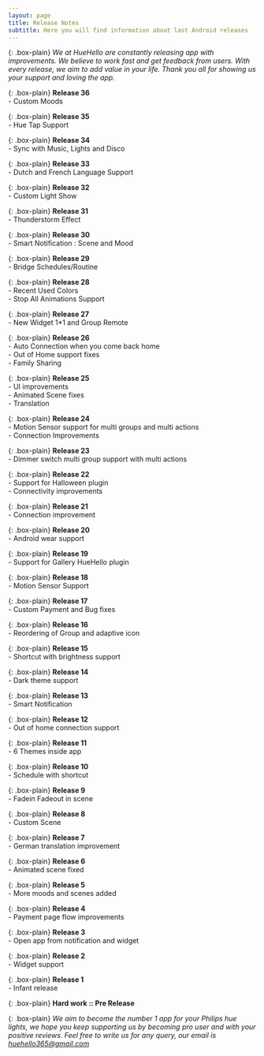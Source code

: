 ```yaml
---
layout: page
title: Release Notes
subtitle: Here you will find information about last Android releases
---
```


{: .box-plain}
*We at HueHello are constantly releasing app with improvements. We believe to work fast and get feedback from users. With every release, we aim to add value in your life. Thank you all for showing us your support and loving the app.*

{: .box-plain}
 **Release 36**<br/> - Custom Moods

{: .box-plain}
 **Release 35**<br/> - Hue Tap Support

{: .box-plain}
 **Release 34**<br/> - Sync with Music, Lights and Disco

{: .box-plain}
 **Release 33**<br/> - Dutch and French Language Support

{: .box-plain}
 **Release 32**<br/> - Custom Light Show

{: .box-plain}
 **Release 31**<br/> - Thunderstorm Effect

{: .box-plain}
 **Release 30**<br/> - Smart Notification : Scene and Mood

{: .box-plain}
 **Release 29**<br/> - Bridge Schedules/Routine

{: .box-plain}
 **Release 28**<br/> - Recent Used Colors<br/> - Stop All Animations Support

{: .box-plain}
 **Release 27**<br/> - New Widget 1*1 and Group Remote

{: .box-plain}
 **Release 26**<br/> - Auto Connection when you come back home <br/> - Out of 
 Home support fixes<br/> - Family Sharing

{: .box-plain}
 **Release 25**<br/> - UI improvements<br/> - Animated Scene fixes<br/>- Translation

{: .box-plain}
 **Release 24**<br/> - Motion Sensor support for multi groups and multi actions<br/> - Connection Improvements

{: .box-plain}
 **Release 23**<br/> - Dimmer switch multi group support with multi actions

{: .box-plain}
 **Release 22**<br/> - Support for Halloween plugin<br/> - Connectivity improvements


{: .box-plain}
 **Release 21**<br/> - Connection improvement

{: .box-plain}
 **Release 20**<br/> - Android wear support

 {: .box-plain}
 **Release 19**<br/> - Support for Gallery HueHello plugin

 {: .box-plain}
 **Release 18**<br/> - Motion Sensor Support

 {: .box-plain}
 **Release 17**<br/> - Custom Payment and Bug fixes

{: .box-plain}
 **Release 16**<br/> - Reordering of Group and adaptive icon 

 {: .box-plain}
 **Release 15**<br/> - Shortcut with brightness support

 {: .box-plain}
 **Release 14**<br/> - Dark theme support

 {: .box-plain}
 **Release 13**<br/> - Smart Notification

 {: .box-plain}
 **Release 12**<br/> - Out of home connection support

 {: .box-plain}
 **Release 11**<br/> - 6 Themes inside app

  {: .box-plain}
 **Release 10**<br/> - Schedule with shortcut

  {: .box-plain}
 **Release 9**<br/> - Fadein Fadeout in scene

  {: .box-plain}
 **Release 8**<br/> - Custom Scene

  {: .box-plain}
 **Release 7**<br/> - German translation improvement

  {: .box-plain}
 **Release 6**<br/> - Animated scene fixed

  {: .box-plain}
 **Release 5**<br/> - More moods and scenes added

 {: .box-plain}
 **Release 4**<br/> - Payment page flow improvements

 {: .box-plain}
 **Release 3**<br/> - Open app from notification and widget

 {: .box-plain}
 **Release 2**<br/> - Widget support

{: .box-plain}
**Release 1**<br/> - Infant release

{: .box-plain}
**Hard work :: Pre Release**


{: .box-plain}
*We aim to become the number 1 app for your Philips hue lights, we hope you keep supporting us by becoming pro user and with your positive reviews. Feel free to write us for any query, our email is huehello365@gmail.com*
